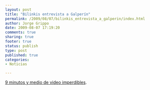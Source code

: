 ```yaml
--- 
layout: post
title: "Bilinkis entrevista a Galperín"
permalink: /2009/08/07/bilinkis_entrevista_a_galperin/index.html
author: Jorge Grippo
date: 2009-08-07 17:19:20
comments: true
sharing: true
footer: true
status: publish
type: post
published: true
categories: 
- Noticias

---
```

<!-- 104 -->
<a href="http://spanish.bilinkis.com/2009/08/marcos-galperin-responde-las-preguntas-de-riesgo-y-recompensa/">9 minutos y medio de video imperdibles</a>.&nbsp;


